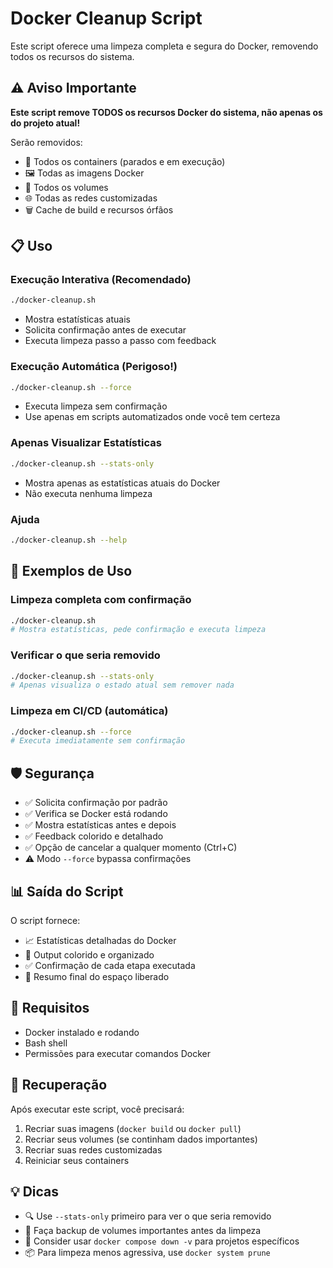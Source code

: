 # Docker Cleanup Script

Este script oferece uma limpeza completa e segura do Docker, removendo todos os recursos do sistema.

## ⚠️ Aviso Importante

**Este script remove TODOS os recursos Docker do sistema, não apenas os do projeto atual!**

Serão removidos:

- 🐳 Todos os containers (parados e em execução)
- 🖼️ Todas as imagens Docker
- 💾 Todos os volumes
- 🌐 Todas as redes customizadas
- 🗑️ Cache de build e recursos órfãos

## 📋 Uso

### Execução Interativa (Recomendado)

```bash
./docker-cleanup.sh
```

- Mostra estatísticas atuais
- Solicita confirmação antes de executar
- Executa limpeza passo a passo com feedback

### Execução Automática (Perigoso!)

```bash
./docker-cleanup.sh --force
```

- Executa limpeza sem confirmação
- Use apenas em scripts automatizados onde você tem certeza

### Apenas Visualizar Estatísticas

```bash
./docker-cleanup.sh --stats-only
```

- Mostra apenas as estatísticas atuais do Docker
- Não executa nenhuma limpeza

### Ajuda

```bash
./docker-cleanup.sh --help
```

## 🚀 Exemplos de Uso

### Limpeza completa com confirmação

```bash
./docker-cleanup.sh
# Mostra estatísticas, pede confirmação e executa limpeza
```

### Verificar o que seria removido

```bash
./docker-cleanup.sh --stats-only
# Apenas visualiza o estado atual sem remover nada
```

### Limpeza em CI/CD (automática)

```bash
./docker-cleanup.sh --force
# Executa imediatamente sem confirmação
```

## 🛡️ Segurança

- ✅ Solicita confirmação por padrão
- ✅ Verifica se Docker está rodando
- ✅ Mostra estatísticas antes e depois
- ✅ Feedback colorido e detalhado
- ✅ Opção de cancelar a qualquer momento (Ctrl+C)
- ⚠️ Modo `--force` bypassa confirmações

## 📊 Saída do Script

O script fornece:

- 📈 Estatísticas detalhadas do Docker
- 🎨 Output colorido e organizado
- ✅ Confirmação de cada etapa executada
- 📝 Resumo final do espaço liberado

## 🔧 Requisitos

- Docker instalado e rodando
- Bash shell
- Permissões para executar comandos Docker

## 🚨 Recuperação

Após executar este script, você precisará:

1. Recriar suas imagens (`docker build` ou `docker pull`)
2. Recriar seus volumes (se continham dados importantes)
3. Recriar suas redes customizadas
4. Reiniciar seus containers

## 💡 Dicas

- 🔍 Use `--stats-only` primeiro para ver o que seria removido
- 💾 Faça backup de volumes importantes antes da limpeza
- 🐳 Consider usar `docker compose down -v` para projetos específicos
- 📦 Para limpeza menos agressiva, use `docker system prune`
